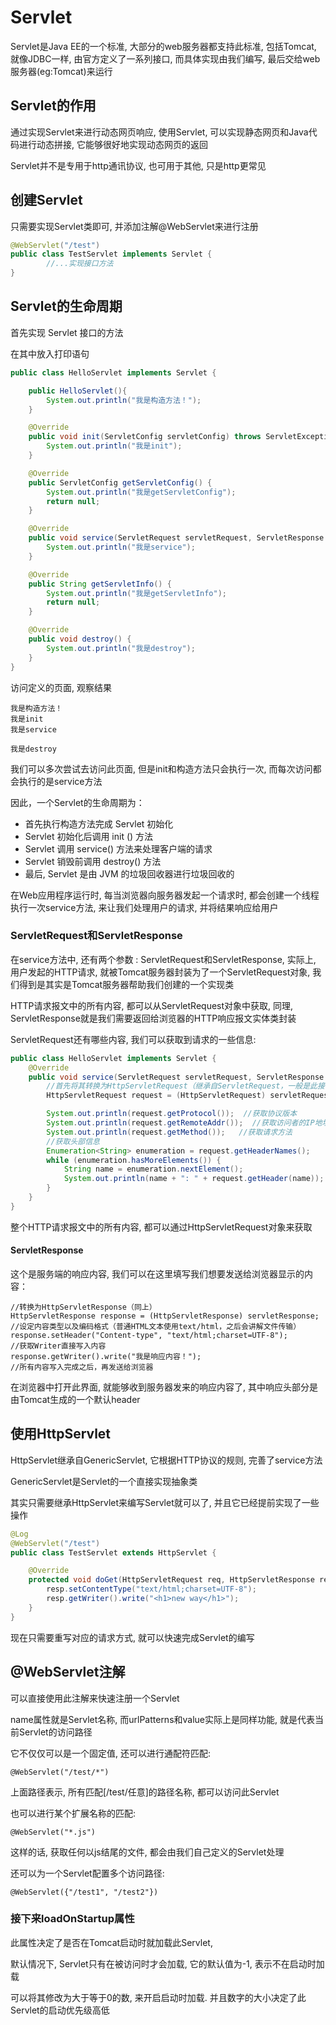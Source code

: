 # Servlet

Servlet是Java EE的一个标准, 大部分的web服务器都支持此标准, 包括Tomcat, 就像JDBC一样, 由官方定义了一系列接口, 
而具体实现由我们编写, 最后交给web服务器(eg:Tomcat)来运行

## Servlet的作用

通过实现Servlet来进行动态网页响应, 使用Servlet, 可以实现静态网页和Java代码进行动态拼接, 它能够很好地实现动态网页的返回

Servlet并不是专用于http通讯协议, 也可用于其他, 只是http更常见

## 创建Servlet

只需要实现Servlet类即可, 并添加注解@WebServlet来进行注册

```java
@WebServlet("/test")
public class TestServlet implements Servlet {
        //...实现接口方法
}
```

## Servlet的生命周期

首先实现 Servlet 接口的方法

在其中放入打印语句 

```java
public class HelloServlet implements Servlet {

    public HelloServlet(){
        System.out.println("我是构造方法！");
    }

    @Override
    public void init(ServletConfig servletConfig) throws ServletException {
        System.out.println("我是init");
    }

    @Override
    public ServletConfig getServletConfig() {
        System.out.println("我是getServletConfig");
        return null;
    }

    @Override
    public void service(ServletRequest servletRequest, ServletResponse servletResponse) throws ServletException, IOException {
        System.out.println("我是service");
    }

    @Override
    public String getServletInfo() {
        System.out.println("我是getServletInfo");
        return null;
    }

    @Override
    public void destroy() {
        System.out.println("我是destroy");
    }
}
```

访问定义的页面, 观察结果

```text
我是构造方法！
我是init
我是service

我是destroy
```

我们可以多次尝试去访问此页面, 但是init和构造方法只会执行一次, 而每次访问都会执行的是service方法

因此，一个Servlet的生命周期为：

- 首先执行构造方法完成 Servlet 初始化
- Servlet 初始化后调用 init () 方法
- Servlet 调用 service() 方法来处理客户端的请求
- Servlet 销毁前调用 destroy() 方法
- 最后, Servlet 是由 JVM 的垃圾回收器进行垃圾回收的

在Web应用程序运行时, 每当浏览器向服务器发起一个请求时, 都会创建一个线程执行一次service方法, 
来让我们处理用户的请求, 并将结果响应给用户

### ServletRequest和ServletResponse

在service方法中, 还有两个参数 : ServletRequest和ServletResponse, 
实际上, 用户发起的HTTP请求, 就被Tomcat服务器封装为了一个ServletRequest对象, 我们得到是其实是Tomcat服务器帮助我们创建的一个实现类

HTTP请求报文中的所有内容, 都可以从ServletRequest对象中获取, 同理, ServletResponse就是我们需要返回给浏览器的HTTP响应报文实体类封装

ServletRequest还有哪些内容, 我们可以获取到请求的一些信息:

```java
public class HelloServlet implements Servlet {
    @Override
    public void service(ServletRequest servletRequest, ServletResponse servletResponse) throws ServletException, IOException {
        //首先将其转换为HttpServletRequest（继承自ServletRequest，一般是此接口实现）
        HttpServletRequest request = (HttpServletRequest) servletRequest;

        System.out.println(request.getProtocol());  //获取协议版本
        System.out.println(request.getRemoteAddr());  //获取访问者的IP地址
        System.out.println(request.getMethod());   //获取请求方法
        //获取头部信息
        Enumeration<String> enumeration = request.getHeaderNames();
        while (enumeration.hasMoreElements()) {
            String name = enumeration.nextElement();
            System.out.println(name + ": " + request.getHeader(name));
        }
    }
}
```

整个HTTP请求报文中的所有内容, 都可以通过HttpServletRequest对象来获取

#### ServletResponse

这个是服务端的响应内容, 我们可以在这里填写我们想要发送给浏览器显示的内容：

```text
//转换为HttpServletResponse（同上）
HttpServletResponse response = (HttpServletResponse) servletResponse;
//设定内容类型以及编码格式（普通HTML文本使用text/html，之后会讲解文件传输）
response.setHeader("Content-type", "text/html;charset=UTF-8");
//获取Writer直接写入内容
response.getWriter().write("我是响应内容！");
//所有内容写入完成之后，再发送给浏览器
```

在浏览器中打开此界面, 就能够收到服务器发来的响应内容了, 其中响应头部分是由Tomcat生成的一个默认header

## 使用HttpServlet

HttpServlet继承自GenericServlet, 它根据HTTP协议的规则, 完善了service方法

GenericServlet是Servlet的一个直接实现抽象类

其实只需要继承HttpServlet来编写Servlet就可以了, 并且它已经提前实现了一些操作

```java
@Log
@WebServlet("/test")
public class TestServlet extends HttpServlet {

    @Override
    protected void doGet(HttpServletRequest req, HttpServletResponse resp) throws ServletException, IOException {
        resp.setContentType("text/html;charset=UTF-8");
        resp.getWriter().write("<h1>new way</h1>");
    }
}
```

现在只需要重写对应的请求方式, 就可以快速完成Servlet的编写

## @WebServlet注解

可以直接使用此注解来快速注册一个Servlet

name属性就是Servlet名称, 而urlPatterns和value实际上是同样功能, 就是代表当前Servlet的访问路径

它不仅仅可以是一个固定值, 还可以进行通配符匹配:

```text
@WebServlet("/test/*")
```

上面路径表示, 所有匹配[/test/任意]的路径名称, 都可以访问此Servlet

也可以进行某个扩展名称的匹配:

```text
@WebServlet("*.js")
```

这样的话, 获取任何以js结尾的文件, 都会由我们自己定义的Servlet处理

还可以为一个Servlet配置多个访问路径:

```text
@WebServlet({"/test1", "/test2"})
```

### 接下来loadOnStartup属性

此属性决定了是否在Tomcat启动时就加载此Servlet, 

默认情况下, Servlet只有在被访问时才会加载, 它的默认值为-1, 表示不在启动时加载

可以将其修改为大于等于0的数, 来开启启动时加载. 并且数字的大小决定了此Servlet的启动优先级高低
